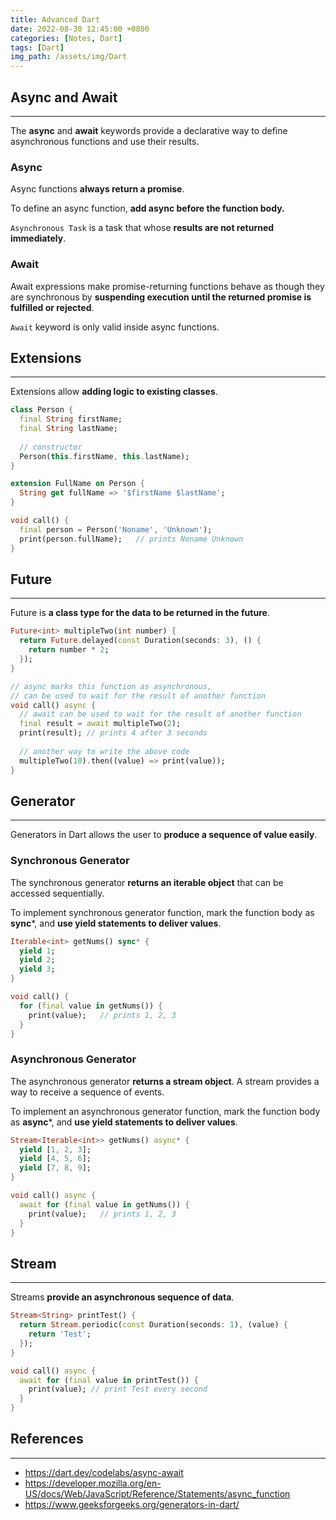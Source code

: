 ```yaml
---
title: Advanced Dart
date: 2022-08-30 12:45:00 +0800
categories: [Notes, Dart]
tags: [Dart]
img_path: /assets/img/Dart
---
```


## **Async and Await**

---

The **async** and **await** keywords provide a declarative way to define asynchronous functions and use their results.



### **Async**

Async functions **always return a promise**. 

To define an async function, **add async before the function body.**

`Asynchronous Task` is a task that whose **results are not returned immediately**.



### **Await**

Await expressions make promise-returning functions behave as though they are synchronous by **suspending execution until the returned promise is fulfilled or rejected**.

`Await` keyword is only valid inside async functions.



##  **Extensions**

---

Extensions allow **adding logic to existing classes**.

``` dart
class Person {
  final String firstName;
  final String lastName;
	
  // constructor
  Person(this.firstName, this.lastName);
}

extension FullName on Person {
  String get fullName => '$firstName $lastName';
}

void call() {
  final person = Person('Noname', 'Unknown');
  print(person.fullName);	// prints Noname Unknown
}
```



## **Future**

---

Future is **a class type for the data to be returned in the future**.

``` dart
Future<int> multipleTwo(int number) {
  return Future.delayed(const Duration(seconds: 3), () {
    return number * 2;
  });
}

// async marks this function as asynchronous,
// can be used to wait for the result of another function
void call() async {
  // await can be used to wait for the result of another function
  final result = await multipleTwo(2);
  print(result); // prints 4 after 3 seconds
  
  // another way to write the above code
  multipleTwo(10).then((value) => print(value));
}
```



## **Generator**

---

Generators in Dart allows the user to **produce a sequence of value easily**.



### **Synchronous Generator**

The synchronous generator **returns an iterable object** that can be accessed sequentially.

To implement synchronous generator function, mark the function body as **sync***, and **use yield statements to deliver values**.

``` dart
Iterable<int> getNums() sync* {
  yield 1;
  yield 2;
  yield 3;
}

void call() {
  for (final value in getNums()) {
    print(value);	// prints 1, 2, 3
  }
}
```



### **Asynchronous Generator**

The asynchronous generator **returns a stream object**. A stream provides a way to receive a sequence of events.

To implement an asynchronous generator function, mark the function body as **async***, and **use yield statements to deliver values**.

``` dart
Stream<Iterable<int>> getNums() async* {
  yield [1, 2, 3];
  yield [4, 5, 6];
  yield [7, 8, 9];
}

void call() async {
  await for (final value in getNums()) {
    print(value);	// prints 1, 2, 3
  }
}
```



## **Stream**

---

Streams **provide an asynchronous sequence of data**.

``` dart
Stream<String> printTest() {
  return Stream.periodic(const Duration(seconds: 1), (value) {
    return 'Test';
  });
}

void call() async {
  await for (final value in printTest()) {
    print(value); // print Test every second
  }
}
```



## **References**

---

- https://dart.dev/codelabs/async-await
- https://developer.mozilla.org/en-US/docs/Web/JavaScript/Reference/Statements/async_function
- https://www.geeksforgeeks.org/generators-in-dart/